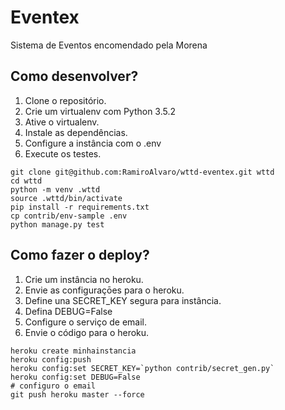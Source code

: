 # Eventex

Sistema de Eventos encomendado pela Morena

## Como desenvolver?

1. Clone o repositório.
2. Crie um virtualenv com Python 3.5.2
3. Ative o virtualenv.
4. Instale as dependências.
5. Configure a instância com o .env
6. Execute os testes.

```console
git clone git@github.com:RamiroAlvaro/wttd-eventex.git wttd
cd wttd
python -m venv .wttd
source .wttd/bin/activate
pip install -r requirements.txt
cp contrib/env-sample .env
python manage.py test
```


## Como fazer o deploy?

1. Crie um instância no heroku.
2. Envie as configuraçōes para o heroku.
3. Define una SECRET_KEY segura para instância.
4. Defina DEBUG=False
5. Configure o serviço de email.
6. Envie o código para o heroku.

```console
heroku create minhainstancia
heroku config:push
heroku config:set SECRET_KEY=`python contrib/secret_gen.py`
heroku config:set DEBUG=False
# configuro o email
git push heroku master --force
```